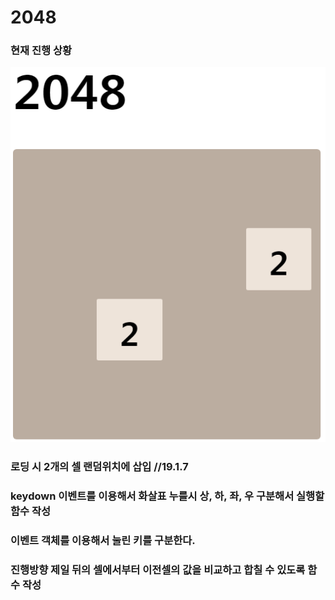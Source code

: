 # 2048

### 현재 진행 상황
[<img src="/로딩.png" height="600" width="600" title="Demo 1">](https://github.com/SeoHyeonMyeong/2048)


### 로딩 시 2개의 셀 랜덤위치에 삽입 //19.1.7
### keydown 이벤트를 이용해서 화살표 누를시 상, 하, 좌, 우 구분해서 실행할 함수 작성
### 이벤트 객체를 이용해서 눌린 키를 구분한다.
### 진행방향 제일 뒤의 셀에서부터 이전셀의 값을 비교하고 합칠 수 있도록 함수 작성
